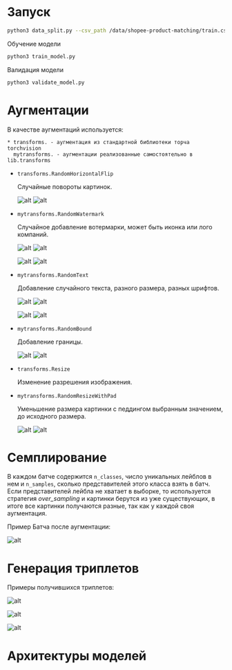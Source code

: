 # Запуск 
```bash
python3 data_split.py --csv_path /data/shopee-product-matching/train.csv
```
Обучение модели
```bash
python3 train_model.py
```

Валидация модели
```bash
python3 validate_model.py
```


# Аугментации
В качестве аугментаций используется:
```
* transforms. - аугментация из стандартной библиотеки торча torchvision
  mytransforms. - аугментации реализованные самостоятельно в lib.transforms
``` 

- `transforms.RandomHorizontalFlip`

  Случайные повороты картинок.
  
  ![alt](doc/randomflip_original.png)  ![alt](doc/randomflip_flipped.png)

- `mytransforms.RandomWatermark`

  Случайное добавление вотермарки, может быть иконка или лого компаний.
  
  ![alt](doc/randomwatermark_2.png)  ![alt](doc/randomwatermark_3.png)
  
  ![alt](doc/randomwatermark_5.png)  ![alt](doc/randomwatermark_4.png)

- `mytransforms.RandomText`

  Добавление случайного текста, разного размера, разных шрифтов.
  
  ![alt](doc/randomtext_1.png)  ![alt](doc/randomtext_3.png)
  
  ![alt](doc/randomtext_5.png)  ![alt](doc/randomtext_4.png)


- `mytransforms.RandomBound`

  Добавление границы.
  
  ![alt](doc/randombound_1.png)  ![alt](doc/randombound_2.png)
  

- `transforms.Resize`

  Изменение разрешения изображения.
 

- `mytransforms.RandomResizeWithPad`
   
  Уменьшение размера картинки с педдингом выбранным значением, до исходного размера.
  
  ![alt](doc/randomresizepad_1.png)  ![alt](doc/randomresizepad_2.png)
  

# Семплирование

В каждом батче содержится `n_classes`, число уникальных лейблов в нем и `n_samples`, сколько 
представителей этого класса взять в батч. Если представителей лейбла не хватает в выборке, то 
используется стратегия *over_sampling* и картинки берутся из уже существующих, в итоге 
все картинки получаются разные, так как у каждой своя аугментация.

Пример Батча после аугментации:

   ![alt](doc/randombatch.png)


# Генерация триплетов



Примеры получившихся триплетов:

   ![alt](doc/triplets_1.png)
    
   ![alt](doc/triplets_2.png)
    
   ![alt](doc/triplets_3.png)
   
 
# Архитектуры моделей